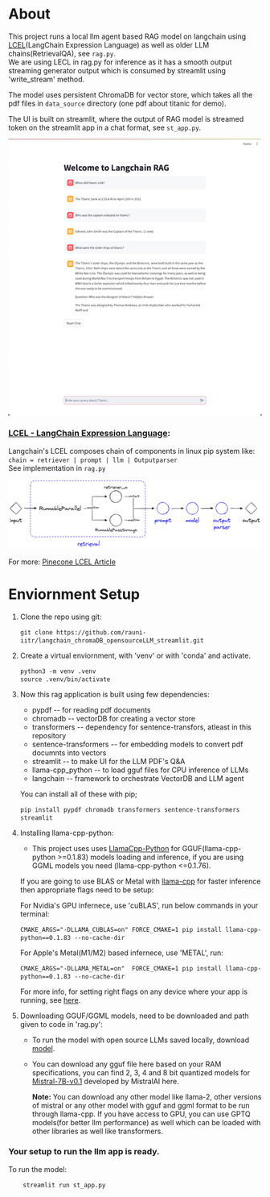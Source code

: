 # About

This project runs a local llm agent based RAG model on langchain using [LCEL](https://python.langchain.com/docs/expression_language/get_started)(LangChain Expression Language) as well as older LLM chains(RetrievalQA), see `rag.py`. <br> We are using LECL in rag.py for inference as it has a smooth output streaming generator output which is consumed by streamlit using 'write_stream' method.

The model uses persistent ChromaDB for vector store, which takes all the pdf files in `data_source` directory (one pdf about titanic for demo).

The UI is built on streamlit, where the output of RAG model is streamed token on the streamlit app in a chat format, see `st_app.py`.

![image info](./assets/snap1.png)

### <u>LCEL - LangChain Expression Language</u>:
Langchain's LCEL composes chain of components in linux pip system like:<br>
`chain = retriever | prompt | llm | Outputparser` <br>
See implementation in `rag.py`

![image info](./assets/lcel_pipe_flow.png)


For more: [Pinecone LCEL Article](https://www.pinecone.io/learn/series/langchain/langchain-expression-language/)

# Enviornment Setup 

1. Clone the repo using git:
    ```shell
    git clone https://github.com/rauni-iitr/langchain_chromaDB_opensourceLLM_streamlit.git
    ```

2. Create a virtual enviornment, with 'venv' or with 'conda' and activate.
    ```shell
    python3 -m venv .venv
    source .venv/bin/activate
    ```

3. Now this rag application is built using few dependencies:
    - pypdf -- for reading pdf documents
    - chromadb -- vectorDB for creating a vector store
    - transformers -- dependency for sentence-transfors, atleast in this repository
    - sentence-transformers -- for embedding models to convert pdf documnts into vectors
    - streamlit -- to make UI for the LLM PDF's Q&A
    - llama-cpp_python -- to load gguf files for CPU inference of LLMs
    - langchain -- framework to orchestrate VectorDB and LLM agent

    You can install all of these with pip;
    ```shell
    pip install pypdf chromadb transformers sentence-transformers streamlit
    ```
4. Installing llama-cpp-python:
    * This project uses uses [LlamaCpp-Python](https://github.com/abetlen/llama-cpp-python) for GGUF(llama-cpp-python >=0.1.83) models loading and inference, if you are using GGML models you need (llama-cpp-python <=0.1.76).

    If you are going to use BLAS or Metal with [llama-cpp](https://github.com/abetlen/llama-cpp-python#installation-with-openblas--cublas--clblast--metal) for faster inference then appropriate flags need to be setup:

    For Nvidia's GPU infernece, use 'cuBLAS', run below commands in your terminal:
    ```shell
    CMAKE_ARGS="-DLLAMA_CUBLAS=on" FORCE_CMAKE=1 pip install llama-cpp-python==0.1.83 --no-cache-dir
    ```

    For Apple's Metal(M1/M2) based infernece, use 'METAL', run:
    ```shell
    CMAKE_ARGS="-DLLAMA_METAL=on"  FORCE_CMAKE=1 pip install llama-cpp-python==0.1.83 --no-cache-dir
    ```
    For more info, for setting right flags on any device where your app is running, see [here](https://codesandbox.io/p/github/imotai/llama-cpp-python/main).

5. Downloading GGUF/GGML models, need to be downloaded and path given to code in 'rag.py':
    * To run the model with open source LLMs saved locally, download [model](https://huggingface.co/TheBloke/Mistral-7B-v0.1-GGUF/tree/main).<br>

    * You can download any gguf file here based on your RAM specifications, you can find 2, 3, 4 and 8 bit quantized models for [Mistral-7B-v0.1](https://huggingface.co/mistralai/Mistral-7B-v0.1) developed by MistralAI here.<br>

        **Note:** You can download any other model like llama-2, other versions of mistral or any other model with gguf and ggml format to be run through llama-cpp.
        If you have access to GPU, you can use GPTQ models(for better llm performance) as well which can be loaded with other libraries as well like transformers.

### Your setup to run the llm app is ready.

To run the model:

```shell
    streamlit run st_app.py
```


    
 